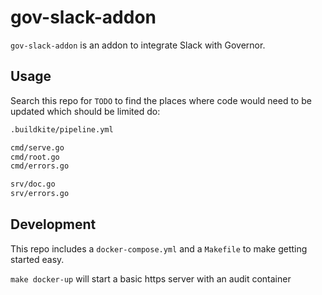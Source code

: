 # gov-slack-addon

`gov-slack-addon` is an addon to integrate Slack with Governor.

## Usage

Search this repo for `TODO` to find the places where code would need to be updated which should be limited do:

```bash
.buildkite/pipeline.yml

cmd/serve.go
cmd/root.go
cmd/errors.go

srv/doc.go
srv/errors.go
```

## Development

This repo includes a `docker-compose.yml` and a `Makefile` to make getting started easy.

`make docker-up` will start a basic https server with an audit container

